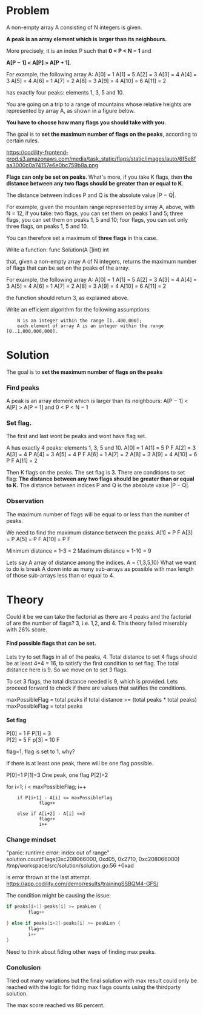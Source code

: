 # Problem

A non-empty array A consisting of N integers is given.

**A peak is an array element which is larger than its neighbours.**

More precisely, it is an index P such that 
**0 < P < N − 1** and 

**A[P − 1] < A[P] > A[P + 1]**.

For example, the following array A:
    A[0] = 1
    A[1] = 5
    A[2] = 3
    A[3] = 4
    A[4] = 3
    A[5] = 4
    A[6] = 1
    A[7] = 2
    A[8] = 3
    A[9] = 4
    A[10] = 6
    A[11] = 2

has exactly four peaks: elements 1, 3, 5 and 10.

You are going on a trip to a range of mountains 
whose relative heights are represented by array A,
as shown in a figure below. 

**You have to choose how many flags you should take with you.** 

The goal is to **set the maximum number of flags on the peaks**, according to certain rules.

https://codility-frontend-prod.s3.amazonaws.com/media/task_static/flags/static/images/auto/6f5e8faa3000c0a74157e6e0bc759b8a.png



**Flags can only be set on peaks**.
What's more, if you take K flags, 
then **the distance between any two flags should be greater than or equal to K**.

The distance between indices P and Q is the absolute value |P − Q|.

For example, given the mountain range represented by array A, 
above, with N = 12, if you take:
  two flags, you can set them on peaks 1 and 5;
  three flags, you can set them on peaks 1, 5 and 10;
  four flags, you can set only three flags, on peaks 1, 5 and 10.

You can therefore set a maximum of **three flags** in this case.

Write a function: func Solution(A []int) int

that, given a non-empty array A of N integers, 
returns the maximum number of flags that can be set on the peaks of the array.

For example, the following array A:
    A[0] = 1
    A[1] = 5
    A[2] = 3
    A[3] = 4
    A[4] = 3
    A[5] = 4
    A[6] = 1
    A[7] = 2
    A[8] = 3
    A[9] = 4
    A[10] = 6
    A[11] = 2

the function should return 3, as explained above.

Write an efficient algorithm for the following assumptions:

        N is an integer within the range [1..400,000];
        each element of array A is an integer within the range [0..1,000,000,000].


# Solution
The goal is to **set the maximum number of flags on the peaks**


### Find peaks 
A peak is an array element which is larger than its neighbours: A[P − 1] < A[P] > A[P + 1]
and 0 < P < N − 1


### Set flag.

The first and last wont be peaks and wont have flag set.

A has exactly 4 peaks: elements 1, 3, 5 and 10.
A[0] = 1
A[1] = 5 P F
A[2] = 3
A[3] = 4 P 
A[4] = 3
A[5] = 4 P F
A[6] = 1
A[7] = 2
A[8] = 3
A[9] = 4
A[10] = 6 P F
A[11] = 2


Then K flags on the peaks. The set flag is 3.
There are conditions to set flag:
  **The distance between any two flags should be greater than or equal to K.**
  The distance between indices P and Q is the absolute value |P − Q|.

### Observation
The maximum number of flags will be equal to or less than the number of peaks.


We need to find the maximum distance between the peaks.
A[1]  = P F
A[3]  = P 
A[5]  = P F
A[10] = P F

Minimum distance = 1-3 = 2
Maximum distance = 1-10 = 9

Lets say A array of distance among the indices.
A = {1,3,5,10}
What we want to do is break A down into as many
sub-arrays as possible with max length of those 
sub-arrays less than or equal to 4. 

# Theory
Could it be we can take the factorial as there are 
4 peaks and the factorial of are the number of flags?
3, i.e. 1,2, and 4.
This theory failed miserably with 26% score.

#### Find possible flags that can be set.
Lets try to set flags in all of the peaks, 4.
Total distance to set 4 flags should be at least
4*4 = 16, to satisfy the first condition to set
flag. The total distance here is 9. So we move
on to set 3 flags. 

To set 3 flags, the total distance needed is 9,
which is provided. Lets proceed forward to check 
if there are values that satifies the conditions.

maxPossibleFlag = total peaks
if total distance >= (total peaks * total peaks) 
        maxPossibleFlag = total peaks

#### Set flag
P[0] = 1 F
P[1] = 3  
P[2] = 5 F
p[3] = 10 F

flag=1,
flag is set to 1, why? 

If there is at least one peak,
there will be one flag possible.

P[0]=1
P[1]=3 One peak, one flag
P[2]=2


for i=1; i < maxPossibleFlag; i++ 

        if P[i+1] - A[i] <= maxPossibleFlag 
                flag++

        else if A[i+2] - A[i] <=3
                flag++
                i++  

### Change mindset
"panic: runtime error: index out of range"
solution.countFlags(0xc208066000, 0xd05, 0x2710, 0xc208066000)
/tmp/workspace/src/solution/solution.go:56 +0xad

is error thrown at the last attempt.
https://app.codility.com/demo/results/trainingSSBQM4-GFS/

The condition might be causing the issue:

```go
if peaks[i+1]-peaks[i] >= peakLen {
        flag++

} else if peaks[i+2]-peaks[i] >= peakLen {
        flag++
        i++
}
```

Need to think about fiding other ways of finding max peaks.


### Conclusion
Tried out many variations but the final solution with max result could only be
reached with the logic for fiding max flags counts using the thirdparty solution.

The max score reached ws 86 percent.

